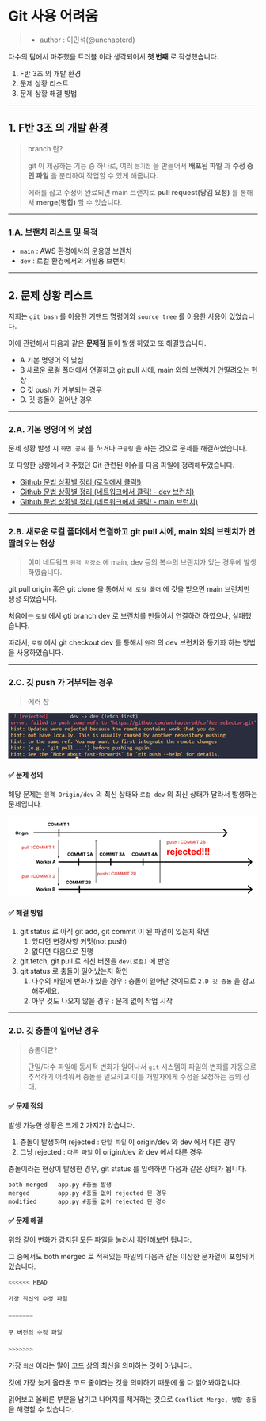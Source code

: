 # Git 사용 어려움

> - author : 이민석(@unchapterd)

다수의 팀에서 마주했을 트러블 이라 생각되어서 **첫 번째** 로 작성했습니다.

1. F반 3조 의 개발 환경
2. 문제 상황 리스트
3. 문제 상황 해결 방법

<hr>

## 1. F반 3조 의 개발 환경

> branch 란?
>
> git 이 제공하는 기능 중 하나로, 여러 `분기점` 을 만들어서 **배포된 파일** 과 **수정 중인 파일** 을 분리하여 작업할 수 있게 해줍니다.
>
> 에러를 잡고 수정이 완료되면 main 브랜치로 **pull request(당김 요청)** 를 통해서 **merge(병합)** 할 수 있습니다.

<hr>

### 1.A. 브랜치 리스트 및 목적

- `main` : AWS 환경에서의 운용영 브랜치
- `dev` : 로컬 환경에서의 개발용 브랜치

<hr>

## 2. 문제 상황 리스트

저희는 `git bash` 를 이용한 커맨드 명령어와 `source tree` 를 이용한 사용이 있었습니다.

이에 관련해서 다음과 같은 **문제점** 들이 발생 하였고 또 해결했습니다.

- A 기본 명영어 의 낯섬
- B 새로운 로컬 폴더에서 연결하고 git pull 시에, main 외의 브랜치가 안딸려오는 현상
- C 깃 push 가 거부되는 경우
- D. 깃 충돌이 일어난 경우


<hr>

### 2.A. 기본 명영어 의 낯섬

문제 상황 발생 시 `화면 공유` 를 하거나 `구글링` 을 하는 것으로 문제를 해결하였습니다.

또 다양한 상황에서 마주했던 Git 관련된 이슈를 다음 파일에 정리해두었습니다.

- [Github 문법 상황별 정리 (로컬에서 클릭!)](../GIthub_syntax.md)
- [Github 문법 상황별 정리 (네트워크에서 클릭! - dev 브런치)](https://github.com/unchaptered/coffee-selector/blob/dev/document/Github_commit_rule.md)
- [Github 문법 상황별 정리 (네트워크에서 클릭! - main 브런치)](https://github.com/unchaptered/coffee-selector/blob/dev/document/Github_commit_rule.md)

<hr>

### 2.B. 새로운 로컬 폴더에서 연결하고 git pull 시에, main 외의 브랜치가 안딸려오는 현상

> 이미 네트워크 `원격 저장소` 에 main, dev 등의 복수의 브랜치가 있는 경우에 발생하였습니다.

git pull origin 혹은 git clone 을 통해서 `새 로컬 폴더` 에 깃을 받으면 main 브런치만 생성 되었습니다.

처음에는 `로컬` 에서 gti branch dev 로 브런치를 만들어서 연결하려 하였으나, 실패했습니다.

따라서, `로컬` 에서 git checkout dev 를 통해서 `원격` 의 dev 브런치와 동기화 하는 방법을 사용하였습니다.

<hr>

### 2.C. 깃 push 가 거부되는 경우

> 에러 창

![](./image/git.rejected.png)

#### ✅ 문제 정의

해당 문제는 `원격 Origin/dev` 의 최신 상태와 `로컬 dev` 의 최신 상태가 달라서 발생하는 문제입니다.

![](./image/git.rejected.diagram.png)

#### ✅ 해결 방법

1. git status 로 아직 git add, git commit 이 된 파일이 있는지 확인
    1. 있다면 변경사항 커밋(not push)
    2. 없다면 다음으로 진행
2. git fetch, git pull 로 최신 버전을 `dev(로컬)` 에 반영
3. git status 로 충돌이 일어났는지 확인 
    1. 다수의 파일에 변화가 있을 경우 : 충돌이 일어난 것이므로 `2.D 깃 충돌` 을 참고해주세요.
    2. 아무 것도 나오지 않을 경우 : 문제 없이 작업 시작

<hr>

### 2.D. 깃 충돌이 일어난 경우

> 충돌이란?
>
> 단일/다수 파일에 동시적 변화가 일어나서 `git` 시스템이 파일의 변화를 자동으로 추적하기 어려워서 충돌을 일으키고 이를 개발자에게 수정을 요청하는 등의 상태.

#### ✅ 문제 정의

발생 가능한 상황은 크게 2 가지가 있습니다.

1. 충돌이 발생하며 rejected : `단일 파일` 이 origin/dev 와 dev 에서 다른 경우
2. 그냥 rejected : `다른 파일` 이 origin/dev 와 dev 에서 다른 경우

충돌이라는 현상이 발생한 경우, git status 를 입력하면 다음과 같은 상태가 됩니다.

```cmd
both merged   app.py #충돌 발생
merged        app.py #충돌 없이 rejected 된 경우
modified      app.py #충돌 없이 rejected 된 경ㅇ
```

#### ✅ 문제 해결

위와 같이 변화가 감지된 모든 파일을 눌러서 확인해보면 됩니다.

그 중에서도 both merged 로 적혀있는 파일의 다음과 같은 이상한 문자열이 포함되어 있습니다.

```javascript
<<<<<< HEAD

가장 최신의 수정 파일

=======

구 버전의 수정 파일

>>>>>>>
```

가장 `최신` 이라는 말이 코드 상의 최신을 의미하는 것이 아닙니다.

깃에 가장 늦게 올라온 코드 줄이라는 것을 의미하기 때문에 둘 다 읽어봐야합니다.

읽어보고 올바른 부분을 남기고 나머지를 제거하는 것으로 `Conflict Merge, 병합 충돌` 을 해결할 수 있습니다.